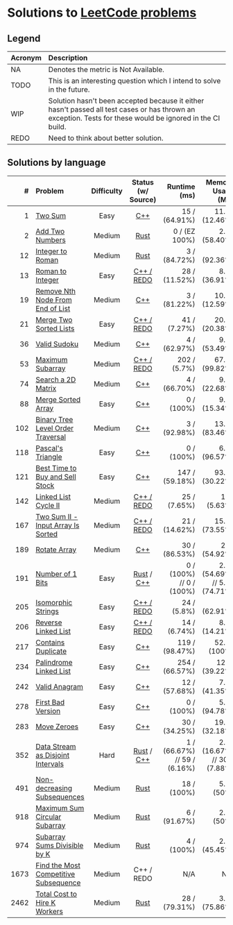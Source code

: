 # Solutions to [LeetCode problems](https://leetcode.com/problemset/all/)

## Legend

| Acronym | Description                                                                                                                                                |
| :------ | :--------------------------------------------------------------------------------------------------------------------------------------------------------- |
| NA      | Denotes the metric is Not Available.                                                                                                                       |
| TODO    | This is an interesting question which I intend to solve in the future.                                                                                     |
| WIP     | Solution hasn't been accepted because it either hasn't passed all test cases or has thrown an exception. Tests for these would be ignored in the CI build. |
| REDO    | Need to think about better solution.                                                                                                                       |

## Solutions by language

|    # | Problem                                                                                                       | Difficulty |                                                                                                          Status (w/ Source)                                                                                                           |                 Runtime (ms) |                Memory Usage (MB) |
| ---: | :------------------------------------------------------------------------------------------------------------ | :--------: | :-----------------------------------------------------------------------------------------------------------------------------------------------------------------------------------------------------------------------------------: | ---------------------------: | -------------------------------: |
|    1 | [Two Sum](https://leetcode.com/problems/two-sum/)                                                             |    Easy    |                                                                            [C++](https://github.com/archeoss/leetcode/blob/master/easy/2.%20Two%20Sum.cpp)                                                                            |                15 / (64.91%) |                  11.3 / (12.46%) |
|    2 | [Add Two Numbers](https://leetcode.com/problems/add-two-numbers/)                                             |   Medium   |                                                                      [Rust](https://github.com/archeoss/leetcode/blob/master/medium/2.%20Add%20Two%20Numbers.rs)                                                                      |                0 / (EZ 100%) |                   2.1 / (58.40%) |
|   12 | [Integer to Roman](https://leetcode.com/problems/integer-to-roman/)                                           |   Medium   |                                                                     [Rust](https://github.com/archeoss/leetcode/blob/master/medium/12.%20Integer%20to%20Roman.rs)                                                                     |                 3 / (84.72%) |                     2 / (92.36%) |
|   13 | [Roman to Integer](https://leetcode.com/problems/roman-to-integer/)                                           |    Easy    |                                                                  [C++ / REDO](https://github.com/archeoss/leetcode/blob/master/easy/13.%20Roman%20to%20Integer.cpp)                                                                   |                28 / (11.52%) |                   8.2 / (36.91%) |
|   19 | [Remove Nth Node From End of List](https://leetcode.com/problems/remove-nth-node-from-end-of-list/)           |   Medium   |                                                         [C++](https://github.com/archeoss/leetcode/blob/master/medium/19.%20Remove%20Nth%20Node%20From%20End%20of%20List.cpp)                                                         |                 3 / (81.22%) |                  10.8 / (12.59%) |
|   21 | [Merge Two Sorted Lists](https://leetcode.com/problems/merge-two-sorted-lists/)                               |    Easy    |                                                             [C++ / REDO](https://github.com/archeoss/leetcode/blob/master/medium/21.%20Merge%20Two%20Sorted%20Lists.cpp)                                                              |                 41 / (7.27%) |                  20.3 / (20.38%) |
|   36 | [Valid Sudoku](https://leetcode.com/problems/valid-sudoku/)                                                   |   Medium   |                                                                        [C++](https://github.com/archeoss/leetcode/blob/master/medium/36.%20Valid%20Sudoku.cpp)                                                                        |                 4 / (62.97%) |                   9.6 / (53.49%) |
|   53 | [Maximum Subarray](https://leetcode.com/problems/maximum-subarray/)                                           |   Medium   |                                                                  [C++ / REDO](https://github.com/archeoss/leetcode/blob/master/medium/53.%20Maximum%20Subarray.cpp)                                                                   |                 202 / (5.7%) |                  67.6 / (99.82%) |
|   74 | [Search a 2D Matrix](https://leetcode.com/problems/search-a-2d-matrix/)                                       |   Medium   |                                                                   [C++](https://github.com/archeoss/leetcode/blob/master/medium/74.%20Search%20a%202D%20Matrix.cpp)                                                                   |                 4 / (66.70%) |                   9.6 / (22.68%) |
|   88 | [Merge Sorted Array](https://leetcode.com/problems/merge-sorted-array/)                                       |    Easy    |                                                                     [C++](https://github.com/archeoss/leetcode/tree/master/easy/88.%20Merge%20Sorted%20Array.cpp)                                                                     |                   0 / (100%) |                   9.1 / (15.34%) |
|  102 | [Binary Tree Level Order Traversal](https://leetcode.com/problems/binary-tree-level-order-traversal/)         |   Medium   |                                                          [C++](https://github.com/archeoss/leetcode/blob/master/medium/102.%20Binary%20Tree%20Level%20Order%20Traversal.cpp)                                                          |                 3 / (92.98%) |                  13.3 / (83.46%) |
|  118 | [Pascal's Triangle](https://leetcode.com/problems/pascals-triangle/)                                          |    Easy    |                                                                      [C++](https://github.com/archeoss/leetcode/tree/master/easy/118.%20Pascal's%20Triangle.cpp)                                                                      |                   0 / (100%) |                   6.6 / (96.57%) |
|  121 | [Best Time to Buy and Sell Stock](https://leetcode.com/problems/best-time-to-buy-and-sell-stock/)             |    Easy    |                                                          [C++](https://github.com/archeoss/leetcode/tree/master/easy/121.%20Best%20Time%20to%20Buy%20and%20Sell%20Stock.cpp)                                                          |               147 / (59.18%) |                  93.4 / (30.22%) |
|  142 | [Linked List Cycle II](https://leetcode.com/problems/linked-list-cycle-ii/)                                   |   Medium   |                                                              [C++ / REDO](https://github.com/archeoss/leetcode/blob/master/medium/142.%20Linked%20List%20Cycle%20II.cpp)                                                              |                 25 / (7.65%) |                     10 / (5.63%) |
|  167 | [Two Sum II - Input Array Is Sorted](https://leetcode.com/problems/two-sum-ii-input-array-is-sorted/)         |   Medium   |                                                   [C++ / REDO](https://github.com/archeoss/leetcode/blob/master/medium/167.%20Two%20Sum%20II%20-%20Input%20Array%20Is%20Sorted.cpp)                                                   |                21 / (14.62%) |                  15.5 / (73.55%) |
|  189 | [Rotate Array](https://leetcode.com/problems/rotate-array/)                                                   |   Medium   |                                                                       [C++](https://github.com/archeoss/leetcode/blob/master/medium/189.%20Rotate%20Array.cpp)                                                                        |                30 / (86.53%) |                    25 / (54.92%) |
|  191 | [Number of 1 Bits](https://leetcode.com/problems/number-of-1-bits/)                                           |    Easy    |                    [Rust](https://github.com/archeoss/leetcode/blob/master/easy/191.%20Number%20of%201%20Bits.rs) / [C++](https://github.com/archeoss/leetcode/blob/master/easy/191.%20Number%20of%201%20Bits.cpp)                    |     0 / (100%) // 0 / (100%) | 2.1 / (54.69%) // 5.9 / (74.71%) |
|  205 | [Isomorphic Strings](https://leetcode.com/problems/isomorphic-strings)                                        |    Easy    |                                                                  [C++ / REDO](https://github.com/archeoss/leetcode/blob/master/easy/205.%20Isomorphic%20Strings.cpp)                                                                  |                  24 / (5.8%) |                     7 / (62.91%) |
|  206 | [Reverse Linked List](https://leetcode.com/problems/reverse-linked-list)                                      |    Easy    |                                                                [C++ / REDO](https://github.com/archeoss/leetcode/blob/master/easy/206.%20Reverse%20Linked%20List.cpp)                                                                 |                 14 / (6.74%) |                   8.8 / (14.21%) |
|  217 | [Contains Duplicate](https://leetcode.com/problems/contains-duplicate)                                        |    Easy    |                                                                     [C++](https://github.com/archeoss/leetcode/blob/master/easy/217.%20Contains%20Duplicate.cpp)                                                                      |               119 / (98.47%) |                    52.3 / (100%) |
|  234 | [Palindrome Linked List]()                                                                                    |    Easy    |                                                                  [C++](https://github.com/archeoss/leetcode/blob/master/easy/234.%20Palindrome%20Linked%20List.cpp)                                                                   |               254 / (66.57%) |                   121 / (39.22%) |
|  242 | [Valid Anagram](https://leetcode.com/problems/valid-anagram/)                                                 |    Easy    |                                                                        [C++](https://github.com/archeoss/leetcode/blob/master/easy/242.%20Valid%20Anagram.cpp)                                                                        |                12 / (57.68%) |                   7.3 / (41.35%) |
|  278 | [First Bad Version](https://leetcode.com/problems/first-bad-version/)                                         |    Easy    |                                                                     [C++](https://github.com/archeoss/leetcode/blob/master/easy/278.%20First%20Bad%20Version.cpp)                                                                     |                   0 / (100%) |                   5.9 / (94.78%) |
|  283 | [Move Zeroes](https://leetcode.com/problems/move-zeroes/)                                                     |    Easy    |                                                                         [C++](https://github.com/archeoss/leetcode/blob/master/easy/283.%20Move%20Zeroes.cpp)                                                                         |                30 / (34.25%) |                  19.3 / (32.18%) |
|  352 | [Data Stream as Disjoint Intervals](https://leetcode.com/problems/data-stream-as-disjoint-intervals/)         |    Hard    | [Rust](https://github.com/archeoss/leetcode/blob/master/hard/352.%20Data%20Stream%20as%20Disjoint%20Intervals.rs) / [C++](https://github.com/archeoss/leetcode/blob/master/hard/352.%20Data%20Stream%20as%20Disjoint%20Intervals.cpp) | 1 / (66.67%) // 59 / (6.16%) |   2.2 / (16.67%) // 30.8 (7.88%) |
|  491 | [Non-decreasing Subsequences](https://leetcode.com/problems/non-decreasing-subsequences/)                     |   Medium   |                                                                [Rust](https://github.com/archeoss/leetcode/blob/master/medium/491.%20Non-decreasing%20Subsequences.rs)                                                                |                  18 / (100%) |                      5.8 / (50%) |
|  918 | [Maximum Sum Circular Subarray](https://leetcode.com/problems/maximum-sum-circular-subarray/)                 |   Medium   |                                                             [Rust](https://github.com/archeoss/leetcode/blob/master/medium/918.%20Maximum%20Sum%20Circular%20Subarray.rs)                                                             |                 6 / (91.67%) |                      2.4 / (50%) |
|  974 | [Subarray Sums Divisible by K](https://leetcode.com/problems/subarray-sums-divisible-by-k/)                   |   Medium   |                                                            [Rust](https://github.com/archeoss/leetcode/blob/master/medium/974.%20Subarray%20Sums%20Divisible%20by%20K.rs)                                                             |                   4 / (100%) |                   2.4 / (45.45%) |
| 1673 | [Find the Most Competitive Subsequence](https://leetcode.com/problems/find-the-most-competitive-subsequence/) |   Medium   |                                                                                                              C++ / REDO                                                                                                               |                          N/A |                              N/A |
| 2462 | [Total Cost to Hire K Workers](https://leetcode.com/problems/total-cost-to-hire-k-workers/)                   |   Medium   |                                                           [Rust](https://github.com/archeoss/leetcode/blob/master/medium/2462.%20Total%20Cost%20to%20Hire%20K%20Workers.rs)                                                           |                28 / (79.31%) |                   3.4 / (75.86%) |
